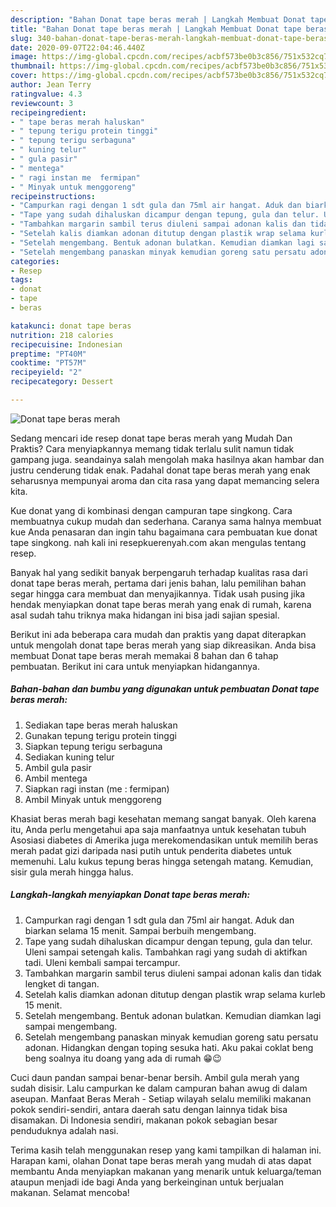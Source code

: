 ```yaml
---
description: "Bahan Donat tape beras merah | Langkah Membuat Donat tape beras merah Yang Lezat Sekali"
title: "Bahan Donat tape beras merah | Langkah Membuat Donat tape beras merah Yang Lezat Sekali"
slug: 340-bahan-donat-tape-beras-merah-langkah-membuat-donat-tape-beras-merah-yang-lezat-sekali
date: 2020-09-07T22:04:46.440Z
image: https://img-global.cpcdn.com/recipes/acbf573be0b3c856/751x532cq70/donat-tape-beras-merah-foto-resep-utama.jpg
thumbnail: https://img-global.cpcdn.com/recipes/acbf573be0b3c856/751x532cq70/donat-tape-beras-merah-foto-resep-utama.jpg
cover: https://img-global.cpcdn.com/recipes/acbf573be0b3c856/751x532cq70/donat-tape-beras-merah-foto-resep-utama.jpg
author: Jean Terry
ratingvalue: 4.3
reviewcount: 3
recipeingredient:
- " tape beras merah haluskan"
- " tepung terigu protein tinggi"
- " tepung terigu serbaguna"
- " kuning telur"
- " gula pasir"
- " mentega"
- " ragi instan me  fermipan"
- " Minyak untuk menggoreng"
recipeinstructions:
- "Campurkan ragi dengan 1 sdt gula dan 75ml air hangat. Aduk dan biarkan selama 15 menit. Sampai berbuih mengembang."
- "Tape yang sudah dihaluskan dicampur dengan tepung, gula dan telur. Uleni sampai setengah kalis. Tambahkan ragi yang sudah di aktifkan tadi. Uleni kembali sampai tercampur."
- "Tambahkan margarin sambil terus diuleni sampai adonan kalis dan tidak lengket di tangan."
- "Setelah kalis diamkan adonan ditutup dengan plastik wrap selama kurleb 15 menit."
- "Setelah mengembang. Bentuk adonan bulatkan. Kemudian diamkan lagi sampai mengembang."
- "Setelah mengembang panaskan minyak kemudian goreng satu persatu adonan. Hidangkan dengan toping sesuka hati. Aku pakai coklat beng beng soalnya itu doang yang ada di rumah 😁😉"
categories:
- Resep
tags:
- donat
- tape
- beras

katakunci: donat tape beras 
nutrition: 218 calories
recipecuisine: Indonesian
preptime: "PT40M"
cooktime: "PT57M"
recipeyield: "2"
recipecategory: Dessert

---
```



![Donat tape beras merah](https://img-global.cpcdn.com/recipes/acbf573be0b3c856/751x532cq70/donat-tape-beras-merah-foto-resep-utama.jpg)

Sedang mencari ide resep donat tape beras merah yang Mudah Dan Praktis? Cara menyiapkannya memang tidak terlalu sulit namun tidak gampang juga. seandainya salah mengolah maka hasilnya akan hambar dan justru cenderung tidak enak. Padahal donat tape beras merah yang enak seharusnya mempunyai aroma dan cita rasa yang dapat memancing selera kita.

Kue donat yang di kombinasi dengan campuran tape singkong. Cara membuatnya cukup mudah dan sederhana. Caranya sama halnya membuat kue Anda penasaran dan ingin tahu bagaimana cara pembuatan kue donat tape singkong. nah kali ini resepkuerenyah.com akan mengulas tentang resep.

Banyak hal yang sedikit banyak berpengaruh terhadap kualitas rasa dari donat tape beras merah, pertama dari jenis bahan, lalu pemilihan bahan segar hingga cara membuat dan menyajikannya. Tidak usah pusing jika hendak menyiapkan donat tape beras merah yang enak di rumah, karena asal sudah tahu triknya maka hidangan ini bisa jadi sajian spesial.


Berikut ini ada beberapa cara mudah dan praktis yang dapat diterapkan untuk mengolah donat tape beras merah yang siap dikreasikan. Anda bisa membuat Donat tape beras merah memakai 8 bahan dan 6 tahap pembuatan. Berikut ini cara untuk menyiapkan hidangannya.

<!--inarticleads1-->

##### Bahan-bahan dan bumbu yang digunakan untuk pembuatan Donat tape beras merah:

1. Sediakan  tape beras merah haluskan
1. Gunakan  tepung terigu protein tinggi
1. Siapkan  tepung terigu serbaguna
1. Sediakan  kuning telur
1. Ambil  gula pasir
1. Ambil  mentega
1. Siapkan  ragi instan (me : fermipan)
1. Ambil  Minyak untuk menggoreng


Khasiat beras merah bagi kesehatan memang sangat banyak. Oleh karena itu, Anda perlu mengetahui apa saja manfaatnya untuk kesehatan tubuh Asosiasi diabetes di Amerika juga merekomendasikan untuk memilih beras merah padat gizi daripada nasi putih untuk penderita diabetes untuk memenuhi. Lalu kukus tepung beras hingga setengah matang. Kemudian, sisir gula merah hingga halus. 

<!--inarticleads2-->

##### Langkah-langkah menyiapkan Donat tape beras merah:

1. Campurkan ragi dengan 1 sdt gula dan 75ml air hangat. Aduk dan biarkan selama 15 menit. Sampai berbuih mengembang.
1. Tape yang sudah dihaluskan dicampur dengan tepung, gula dan telur. Uleni sampai setengah kalis. Tambahkan ragi yang sudah di aktifkan tadi. Uleni kembali sampai tercampur.
1. Tambahkan margarin sambil terus diuleni sampai adonan kalis dan tidak lengket di tangan.
1. Setelah kalis diamkan adonan ditutup dengan plastik wrap selama kurleb 15 menit.
1. Setelah mengembang. Bentuk adonan bulatkan. Kemudian diamkan lagi sampai mengembang.
1. Setelah mengembang panaskan minyak kemudian goreng satu persatu adonan. Hidangkan dengan toping sesuka hati. Aku pakai coklat beng beng soalnya itu doang yang ada di rumah 😁😉


Cuci daun pandan sampai benar-benar bersih. Ambil gula merah yang sudah disisir. Lalu campurkan ke dalam campuran bahan awug di dalam aseupan. Manfaat Beras Merah - Setiap wilayah selalu memiliki makanan pokok sendiri-sendiri, antara daerah satu dengan lainnya tidak bisa disamakan. Di Indonesia sendiri, makanan pokok sebagian besar penduduknya adalah nasi. 

Terima kasih telah menggunakan resep yang kami tampilkan di halaman ini. Harapan kami, olahan Donat tape beras merah yang mudah di atas dapat membantu Anda menyiapkan makanan yang menarik untuk keluarga/teman ataupun menjadi ide bagi Anda yang berkeinginan untuk berjualan makanan. Selamat mencoba!
